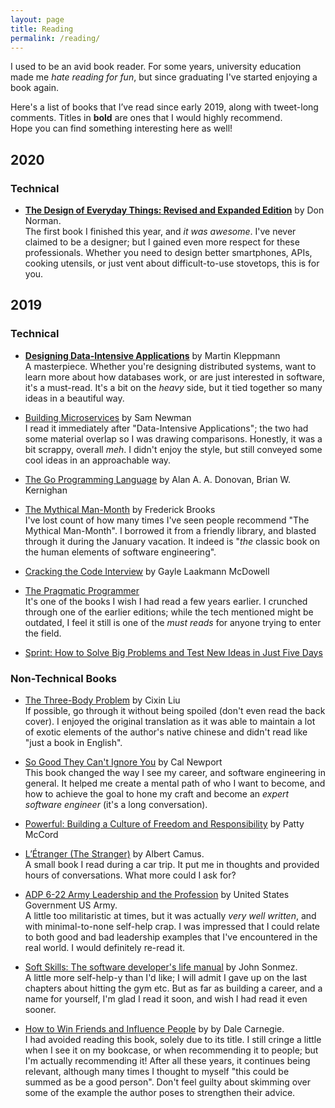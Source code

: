 ```yaml
---
layout: page
title: Reading
permalink: /reading/
---
```


I used to be an avid book reader. For some years, university education made me *hate reading for fun*, but since graduating I've started enjoying a book again.


Here's a list of books that I’ve read since early 2019, along with tweet-long comments. Titles in **bold** are ones that I would highly recommend.   
Hope you can find something interesting here as well!


## 2020

### Technical
* [**The Design of Everyday Things: Revised and Expanded Edition**](https://www.amazon.com/Design-Everyday-Things-Revised-Expanded/dp/0465050654/) by Don Norman.  
The first book I finished this year, and *it was awesome*. I've never claimed to be a designer; but I gained even more respect for these professionals. Whether you need to design better smartphones, APIs, cooking utensils, or just vent about difficult-to-use stovetops, this is for you.

## 2019

### Technical
* [**Designing Data-Intensive Applications**](https://www.amazon.com/Designing-Data-Intensive-Applications-Reliable-Maintainable/dp/1449373321) by Martin Kleppmann    
A masterpiece. Whether you're designing distributed systems, want to learn more about how databases work, or are just interested in software, it's a must-read. It's a bit on the *heavy* side, but it tied together so many ideas in a beautiful way.

* [Building Microservices](https://www.amazon.com/Building-Microservices-Designing-Fine-Grained-Systems/dp/1491950358) by Sam Newman   
I read it immediately after "Data-Intensive Applications"; the two had some material overlap so I was drawing comparisons. Honestly, it was a bit scrappy, overall *meh*. I didn't enjoy the style, but still conveyed some cool ideas in an approachable way.

* [The Go Programming Language](https://www.amazon.com/Programming-Language-Addison-Wesley-Professional-Computing/dp/0134190440) by Alan A. A. Donovan, Brian W. Kernighan   

* [The Mythical Man-Month](https://www.amazon.com/Mythical-Man-Month-Software-Engineering-Anniversary/dp/0201835959) by Frederick Brooks   
I've lost count of how many times I've seen people recommend "The Mythical Man-Month". I borrowed it from a friendly library, and blasted through it during the January vacation. It indeed is "*the* classic book on the human elements of software engineering".

* [Cracking the Code Interview](https://www.amazon.com/Cracking-Coding-Interview-Programming-Questions/dp/0984782850) by Gayle Laakmann McDowell   


* [The Pragmatic Programmer](https://www.amazon.com/Pragmatic-Programmer-Journeyman-Master-ebook/dp/B003GCTQAE)    
It's one of the books I wish I had read a few years earlier. I crunched through one of the earlier editions; while the tech mentioned might be outdated, I feel it still is one of the *must reads* for anyone trying to enter the field.

* [Sprint: How to Solve Big Problems and Test New Ideas in Just Five Days](https://www.amazon.com/Sprint-Solve-Problems-Test-Ideas-ebook/dp/B010MH1DAQ)   

### Non-Technical Books
* [The Three-Body Problem](https://www.amazon.com/Three-Body-Problem-Cixin-Liu/dp/0765382032) by Cixin Liu  
If possible, go through it without being spoiled (don't even read the back cover). I enjoyed the original translation as it was able to maintain a lot of exotic elements of the author's native chinese and didn't read like "just a book in English".

* [So Good They Can't Ignore You](https://www.amazon.com/Good-They-Cant-Ignore-You/dp/1455509124) by Cal Newport   
This book changed the way I see my career, and software engineering in general. It helped me create a mental path of who I want to become, and how to achieve the goal to hone my craft and become an *expert software engineer* (it's a long conversation). 

* [Powerful: Building a Culture of Freedom and Responsibility](https://www.amazon.com/Powerful-Building-Culture-Freedom-Responsibility/dp/1939714095) by Patty McCord  

* [L’Étranger (The Stranger)](https://www.amazon.com/Stranger-Albert-Camus/dp/0679720200) by Albert Camus.   
A small book I read during a car trip. It put me in thoughts and provided hours of conversations. What more could I ask for?

* [ADP 6-22 Army Leadership and the Profession](https://www.amazon.com/Army-Doctrine-Publication-Leadership-Profession/dp/1689088931) by United States Government US Army.   
A little too militaristic at times, but it was actually *very well written*, and with minimal-to-none self-help crap. I was impressed that I could relate to both good and bad leadership examples that I've encountered in the real world. I would definitely re-read it.

* [Soft Skills: The software developer's life manual](https://www.amazon.com/Soft-Skills-software-developers-manual/dp/1617292397/) by John Sonmez.   
A little more self-help-y than I'd like; I will admit I gave up on the last chapters about hitting the gym etc. But as far as building a career, and a name for yourself, I'm glad I read it soon, and wish I had read it even sooner.

* [How to Win Friends and Influence People](https://www.amazon.com/How-Win-Friends-Influence-People/dp/0671027034) by by Dale Carnegie.   
I had avoided reading this book, solely due to its title. I still cringe a little when I see it on my bookcase, or when recommending it to people; but I'm actually recommending it! After all these years, it continues being relevant, although many times I thought to myself "this could be summed as be a good person". Don't feel guilty about skimming over some of the example the author poses to strengthen their advice.
